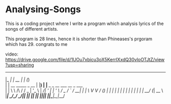 # Analysing-Songs
This is a coding project where I write a program which analysis lyrics of the songs of different artists.

This program is 28 lines, hence it is shorter than Phineases's prgoram which has 29. congrats to me


video: https://drive.google.com/file/d/1UOu7xbicu3oX5KerrIXxdQ30vloOTJtZ/view?usp=sharing



  _____                         _____  _     _                       
 |_   _|                       |  __ \| |   (_)                      
   | |   __      _____  _ __   | |__) | |__  _ _ __   ___  __ _ ___  
   | |   \ \ /\ / / _ \| '_ \  |  ___/| '_ \| | '_ \ / _ \/ _` / __| 
  _| |_   \ V  V / (_) | | | | | |    | | | | | | | |  __/ (_| \__ \ 
 |_____|   \_/\_/ \___/|_| |_| |_|    |_| |_|_|_| |_|\___|\__,_|___/ 
                                                                     
                                                                     

